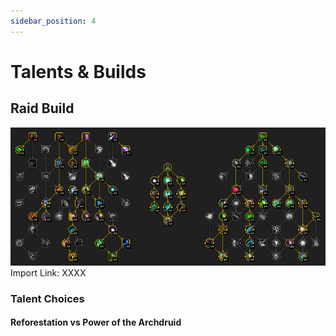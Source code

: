```yaml
---
sidebar_position: 4
---
```


# Talents & Builds

## Raid Build

![Raid Build](.\images\DruidRaidBuild1105.png)
Import Link: XXXX

### Talent Choices
#### Reforestation vs Power of the Archdruid

